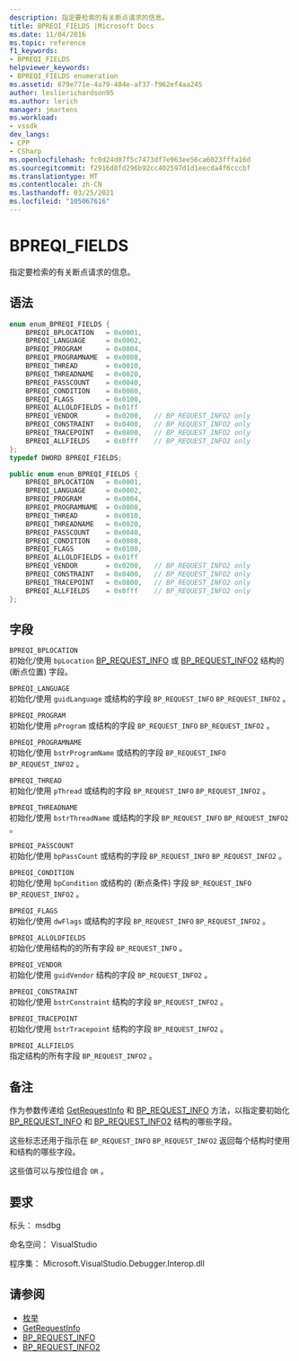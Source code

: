 ```yaml
---
description: 指定要检索的有关断点请求的信息。
title: BPREQI_FIELDS |Microsoft Docs
ms.date: 11/04/2016
ms.topic: reference
f1_keywords:
- BPREQI_FIELDS
helpviewer_keywords:
- BPREQI_FIELDS enumeration
ms.assetid: 679e771e-4a79-484e-af37-f962ef4aa245
author: leslierichardson95
ms.author: lerich
manager: jmartens
ms.workload:
- vssdk
dev_langs:
- CPP
- CSharp
ms.openlocfilehash: fc0d24d07f5c7473df7e963ee56ca6023fffa16d
ms.sourcegitcommit: f2916d8fd296b92cc402597d1d1eecda4f6cccbf
ms.translationtype: MT
ms.contentlocale: zh-CN
ms.lasthandoff: 03/25/2021
ms.locfileid: "105067616"
---
```

# <a name="bpreqi_fields"></a>BPREQI_FIELDS
指定要检索的有关断点请求的信息。

## <a name="syntax"></a>语法

```cpp
enum enum_BPREQI_FIELDS {
    BPREQI_BPLOCATION   = 0x0001,
    BPREQI_LANGUAGE     = 0x0002,
    BPREQI_PROGRAM      = 0x0004,
    BPREQI_PROGRAMNAME  = 0x0008,
    BPREQI_THREAD       = 0x0010,
    BPREQI_THREADNAME   = 0x0020,
    BPREQI_PASSCOUNT    = 0x0040,
    BPREQI_CONDITION    = 0x0080,
    BPREQI_FLAGS        = 0x0100,
    BPREQI_ALLOLDFIELDS = 0x01ff
    BPREQI_VENDOR       = 0x0200,   // BP_REQUEST_INFO2 only
    BPREQI_CONSTRAINT   = 0x0400,   // BP_REQUEST_INFO2 only
    BPREQI_TRACEPOINT   = 0x0800,   // BP_REQUEST_INFO2 only
    BPREQI_ALLFIELDS    = 0x0fff    // BP_REQUEST_INFO2 only
};
typedef DWORD BPREQI_FIELDS;
```

```csharp
public enum enum_BPREQI_FIELDS {
    BPREQI_BPLOCATION   = 0x0001,
    BPREQI_LANGUAGE     = 0x0002,
    BPREQI_PROGRAM      = 0x0004,
    BPREQI_PROGRAMNAME  = 0x0008,
    BPREQI_THREAD       = 0x0010,
    BPREQI_THREADNAME   = 0x0020,
    BPREQI_PASSCOUNT    = 0x0040,
    BPREQI_CONDITION    = 0x0080,
    BPREQI_FLAGS        = 0x0100,
    BPREQI_ALLOLDFIELDS = 0x01ff
    BPREQI_VENDOR       = 0x0200,   // BP_REQUEST_INFO2 only
    BPREQI_CONSTRAINT   = 0x0400,   // BP_REQUEST_INFO2 only
    BPREQI_TRACEPOINT   = 0x0800,   // BP_REQUEST_INFO2 only
    BPREQI_ALLFIELDS    = 0x0fff    // BP_REQUEST_INFO2 only
};
```

## <a name="fields"></a>字段
`BPREQI_BPLOCATION`\
初始化/使用 `bpLocation` [BP_REQUEST_INFO](../../../extensibility/debugger/reference/bp-request-info.md) 或 [BP_REQUEST_INFO2](../../../extensibility/debugger/reference/bp-request-info2.md) 结构的 (断点位置) 字段。

`BPREQI_LANGUAGE`\
初始化/使用 `guidLanguage` 或结构的字段 `BP_REQUEST_INFO` `BP_REQUEST_INFO2` 。

`BPREQI_PROGRAM`\
初始化/使用 `pProgram` 或结构的字段 `BP_REQUEST_INFO` `BP_REQUEST_INFO2` 。

`BPREQI_PROGRAMNAME`\
初始化/使用 `bstrProgramName` 或结构的字段 `BP_REQUEST_INFO` `BP_REQUEST_INFO2` 。

`BPREQI_THREAD`\
初始化/使用 `pThread` 或结构的字段 `BP_REQUEST_INFO` `BP_REQUEST_INFO2` 。

`BPREQI_THREADNAME`\
初始化/使用 `bstrThreadName` 或结构的字段 `BP_REQUEST_INFO` `BP_REQUEST_INFO2` 。

`BPREQI_PASSCOUNT`\
初始化/使用 `bpPassCount` 或结构的字段 `BP_REQUEST_INFO` `BP_REQUEST_INFO2` 。

`BPREQI_CONDITION`\
初始化/使用 `bpCondition` 或结构的 (断点条件) 字段 `BP_REQUEST_INFO` `BP_REQUEST_INFO2` 。

`BPREQI_FLAGS`\
初始化/使用 `dwFlags` 或结构的字段 `BP_REQUEST_INFO` `BP_REQUEST_INFO2` 。

`BPREQI_ALLOLDFIELDS`\
初始化/使用结构的的所有字段 `BP_REQUEST_INFO` 。

`BPREQI_VENDOR`\
初始化/使用 `guidVendor` 结构的字段 `BP_REQUEST_INFO2` 。

`BPREQI_CONSTRAINT`\
初始化/使用 `bstrConstraint` 结构的字段 `BP_REQUEST_INFO2` 。

`BPREQI_TRACEPOINT`\
初始化/使用 `bstrTracepoint` 结构的字段 `BP_REQUEST_INFO2` 。

`BPREQI_ALLFIELDS`\
指定结构的所有字段 `BP_REQUEST_INFO2` 。

## <a name="remarks"></a>备注
作为参数传递给 [GetRequestInfo](../../../extensibility/debugger/reference/idebugbreakpointrequest2-getrequestinfo.md) 和 [BP_REQUEST_INFO](../../../extensibility/debugger/reference/bp-request-info.md) 方法，以指定要初始化 [BP_REQUEST_INFO](../../../extensibility/debugger/reference/bp-request-info.md) 和 [BP_REQUEST_INFO2](../../../extensibility/debugger/reference/bp-request-info2.md) 结构的哪些字段。

这些标志还用于指示在 `BP_REQUEST_INFO` `BP_REQUEST_INFO2` 返回每个结构时使用和结构的哪些字段。

这些值可以与按位组合 `OR` 。

## <a name="requirements"></a>要求
标头： msdbg

命名空间： VisualStudio

程序集： Microsoft.VisualStudio.Debugger.Interop.dll

## <a name="see-also"></a>请参阅
- [枚举](../../../extensibility/debugger/reference/enumerations-visual-studio-debugging.md)
- [GetRequestInfo](../../../extensibility/debugger/reference/idebugbreakpointrequest2-getrequestinfo.md)
- [BP_REQUEST_INFO](../../../extensibility/debugger/reference/bp-request-info.md)
- [BP_REQUEST_INFO2](../../../extensibility/debugger/reference/bp-request-info2.md)
